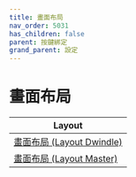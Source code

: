 ```yaml
---
title: 畫面布局
nav_order: 5031
has_children: false
parent: 按鍵綁定
grand_parent: 設定
---
```



# 畫面布局


| Layout |
| --- |
| [畫面布局 (Layout Dwindle)](https://samwhelp.github.io/note-about-hyprland/read/config/keybind/layout/dwindle/layout-control.html) |
| [畫面布局 (Layout Master)](https://samwhelp.github.io/note-about-hyprland/read/config/keybind/layout/master/layout-control.html) |
